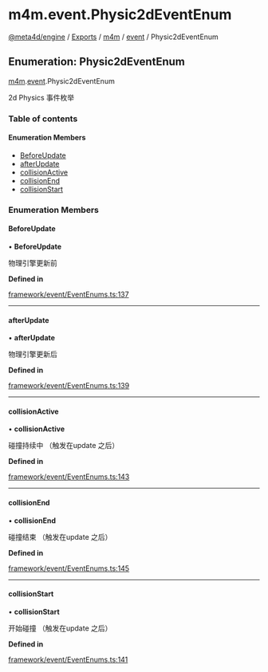 # m4m.event.Physic2dEventEnum

[@meta4d/engine](../) / [Exports](../modules/) / [m4m](../modules/m4m.md) / [event](../modules/m4m.event.md) / Physic2dEventEnum

## Enumeration: Physic2dEventEnum

[m4m](../modules/m4m.md).[event](../modules/m4m.event.md).Physic2dEventEnum

2d Physics 事件枚举

### Table of contents

#### Enumeration Members

* [BeforeUpdate](m4m.event.Physic2dEventEnum.md#beforeupdate)
* [afterUpdate](m4m.event.Physic2dEventEnum.md#afterupdate)
* [collisionActive](m4m.event.Physic2dEventEnum.md#collisionactive)
* [collisionEnd](m4m.event.Physic2dEventEnum.md#collisionend)
* [collisionStart](m4m.event.Physic2dEventEnum.md#collisionstart)

### Enumeration Members

#### BeforeUpdate

• **BeforeUpdate**

物理引擎更新前

**Defined in**

[framework/event/EventEnums.ts:137](https://github.com/meta4d-me/meta4d-engine/blob/cf6bfe6/src/framework/event/EventEnums.ts#L137)

***

#### afterUpdate

• **afterUpdate**

物理引擎更新后

**Defined in**

[framework/event/EventEnums.ts:139](https://github.com/meta4d-me/meta4d-engine/blob/cf6bfe6/src/framework/event/EventEnums.ts#L139)

***

#### collisionActive

• **collisionActive**

碰撞持续中 （触发在update 之后）

**Defined in**

[framework/event/EventEnums.ts:143](https://github.com/meta4d-me/meta4d-engine/blob/cf6bfe6/src/framework/event/EventEnums.ts#L143)

***

#### collisionEnd

• **collisionEnd**

碰撞结束 （触发在update 之后）

**Defined in**

[framework/event/EventEnums.ts:145](https://github.com/meta4d-me/meta4d-engine/blob/cf6bfe6/src/framework/event/EventEnums.ts#L145)

***

#### collisionStart

• **collisionStart**

开始碰撞 （触发在update 之后）

**Defined in**

[framework/event/EventEnums.ts:141](https://github.com/meta4d-me/meta4d-engine/blob/cf6bfe6/src/framework/event/EventEnums.ts#L141)
